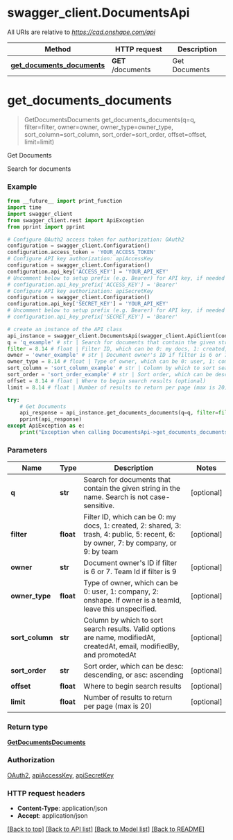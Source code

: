 # swagger_client.DocumentsApi

All URIs are relative to *https://cad.onshape.com/api*

Method | HTTP request | Description
------------- | ------------- | -------------
[**get_documents_documents**](DocumentsApi.md#get_documents_documents) | **GET** /documents | Get Documents


# **get_documents_documents**
> GetDocumentsDocuments get_documents_documents(q=q, filter=filter, owner=owner, owner_type=owner_type, sort_column=sort_column, sort_order=sort_order, offset=offset, limit=limit)

Get Documents

Search for documents

### Example
```python
from __future__ import print_function
import time
import swagger_client
from swagger_client.rest import ApiException
from pprint import pprint

# Configure OAuth2 access token for authorization: OAuth2
configuration = swagger_client.Configuration()
configuration.access_token = 'YOUR_ACCESS_TOKEN'
# Configure API key authorization: apiAccessKey
configuration = swagger_client.Configuration()
configuration.api_key['ACCESS_KEY'] = 'YOUR_API_KEY'
# Uncomment below to setup prefix (e.g. Bearer) for API key, if needed
# configuration.api_key_prefix['ACCESS_KEY'] = 'Bearer'
# Configure API key authorization: apiSecretKey
configuration = swagger_client.Configuration()
configuration.api_key['SECRET_KEY'] = 'YOUR_API_KEY'
# Uncomment below to setup prefix (e.g. Bearer) for API key, if needed
# configuration.api_key_prefix['SECRET_KEY'] = 'Bearer'

# create an instance of the API class
api_instance = swagger_client.DocumentsApi(swagger_client.ApiClient(configuration))
q = 'q_example' # str | Search for documents that contain the given string in the name. Search is           not case-sensitive. (optional)
filter = 8.14 # float | Filter ID, which can be 0: my docs, 1: created, 2: shared, 3: trash,           4: public, 5: recent, 6: by owner, 7: by company, or 9: by team (optional)
owner = 'owner_example' # str | Document owner's ID if filter is 6 or 7. Team Id if filter is 9 (optional)
owner_type = 8.14 # float | Type of owner, which can be 0: user, 1: company, 2: onshape. If           owner is a teamId, leave this unspecified. (optional)
sort_column = 'sort_column_example' # str | Column by which to sort search results. Valid options           are name, modifiedAt, createdAt, email, modifiedBy, and promotedAt (optional)
sort_order = 'sort_order_example' # str | Sort order, which can be desc: descending, or asc: ascending (optional)
offset = 8.14 # float | Where to begin search results (optional)
limit = 8.14 # float | Number of results to return per page (max is 20) (optional)

try:
    # Get Documents
    api_response = api_instance.get_documents_documents(q=q, filter=filter, owner=owner, owner_type=owner_type, sort_column=sort_column, sort_order=sort_order, offset=offset, limit=limit)
    pprint(api_response)
except ApiException as e:
    print("Exception when calling DocumentsApi->get_documents_documents: %s\n" % e)
```

### Parameters

Name | Type | Description  | Notes
------------- | ------------- | ------------- | -------------
 **q** | **str**| Search for documents that contain the given string in the name. Search is           not case-sensitive. | [optional] 
 **filter** | **float**| Filter ID, which can be 0: my docs, 1: created, 2: shared, 3: trash,           4: public, 5: recent, 6: by owner, 7: by company, or 9: by team | [optional] 
 **owner** | **str**| Document owner&#39;s ID if filter is 6 or 7. Team Id if filter is 9 | [optional] 
 **owner_type** | **float**| Type of owner, which can be 0: user, 1: company, 2: onshape. If           owner is a teamId, leave this unspecified. | [optional] 
 **sort_column** | **str**| Column by which to sort search results. Valid options           are name, modifiedAt, createdAt, email, modifiedBy, and promotedAt | [optional] 
 **sort_order** | **str**| Sort order, which can be desc: descending, or asc: ascending | [optional] 
 **offset** | **float**| Where to begin search results | [optional] 
 **limit** | **float**| Number of results to return per page (max is 20) | [optional] 

### Return type

[**GetDocumentsDocuments**](GetDocumentsDocuments.md)

### Authorization

[OAuth2](../README.md#OAuth2), [apiAccessKey](../README.md#apiAccessKey), [apiSecretKey](../README.md#apiSecretKey)

### HTTP request headers

 - **Content-Type**: application/json
 - **Accept**: application/json

[[Back to top]](#) [[Back to API list]](../README.md#documentation-for-api-endpoints) [[Back to Model list]](../README.md#documentation-for-models) [[Back to README]](../README.md)

